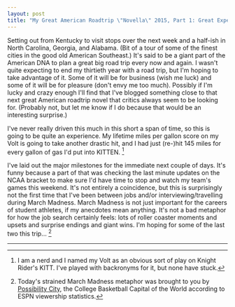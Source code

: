 ```yaml
---
layout: post
title: "My Great American Roadtrip \"Novella\" 2015, Part 1: Great Expectations"
---
```


Setting out from Kentucky to visit stops over the next week and a half-ish in North Carolina, Georgia, and Alabama.
(Bit of a tour of some of the finest cities in the good old American Southeast.)
It's said to be a giant part of the American DNA to plan a great big road trip every now and again. I wasn't quite
expecting to end my thirtieth year with a road trip, but I'm hoping to take advantage of it. Some of it will be for
business (wish me luck) and some of it will be for pleasure (don't envy me too much). Possibly if I'm lucky and
crazy enough I'll find that I've blogged something close to that next great American roadtrip novel that critics
always seem to be looking for. (Probably not, but let me know if I do because that would be an interesting surprise.)

I've never really driven this much in this short a span of time, so this is going to be quite an experience. My
lifetime miles per gallon score on my Volt is going to take another drastic hit, and I had just (re-)hit 145 miles for
every gallon of gas I'd put into KITTEN. [^1]

I've laid out the major milestones for the immediate next couple of days. It's funny because a part of that was
checking the last minute updates on the NCAA bracket to make sure I'd have time to stop and watch my team's games
this weekend. It's not entirely a coincidence, but this is surprisingly not the first time that I've been between
jobs and/or interviewing/travelling during March Madness. March Madness is not just important for the careers of
student athletes, if my anecdotes mean anything. It's not a bad metaphor for how the job search certainly feels:
lots of roller coaster moments and upsets and surprise endings and giant wins. I'm hoping for some of the last two
this trip... [^2]

---

[^1]: I am a nerd and I named my Volt as an obvious sort of play on Knight Rider's KITT. I've played with backronyms for it, but none have stuck.

[^2]: Today's strained March Madness metaphor was brought to you by [Possibility City](http://www.possibilitycity.com/), the College Basketball Capital of the World according to ESPN viewership statistics.
